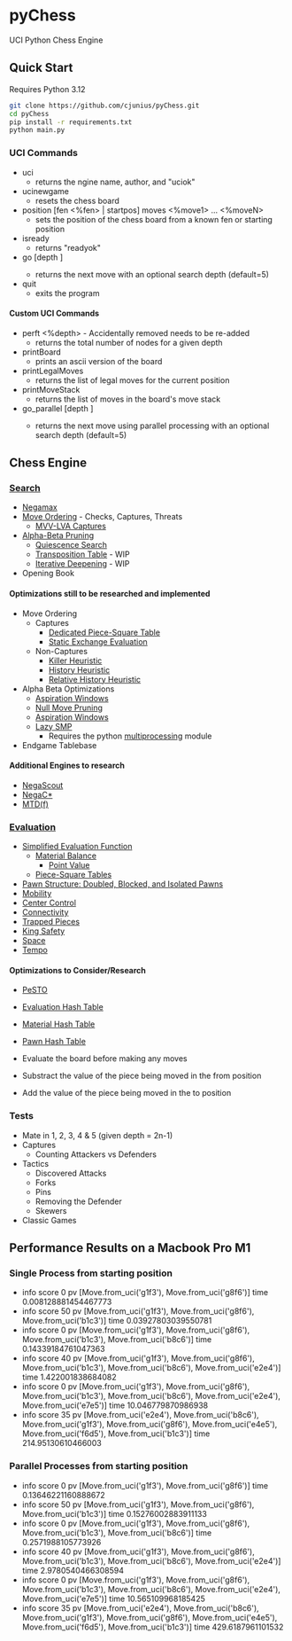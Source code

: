 # pyChess

UCI Python Chess Engine

## Quick Start

Requires Python 3.12

```bash
git clone https://github.com/cjunius/pyChess.git
cd pyChess
pip install -r requirements.txt
python main.py
```

### UCI Commands

- uci
  - returns the ngine name, author, and "uciok"
- ucinewgame
  - resets the chess board
- position [fen <%fen> | startpos] moves <%move1> ... <%moveN>
  - sets the position of the chess board from a known fen or starting position
- isready
  - returns "readyok"
- go [depth <depth>]
  - returns the next move with an optional search depth (default=5)
- quit
  - exits the program

#### Custom UCI Commands

- perft <%depth> - Accidentally removed needs to be re-added
  - returns the total number of nodes for a given depth
- printBoard
  - prints an ascii version of the board
- printLegalMoves
  - returns the list of legal moves for the current position
- printMoveStack
  - returns the list of moves in the board's move stack
- go_parallel [depth <depth>]
  - returns the next move using parallel processing with an optional search depth (default=5)

## Chess Engine

### [Search](https://www.chessprogramming.org/Search)

- [Negamax](https://www.chessprogramming.org/Negamax)
- [Move Ordering](https://www.chessprogramming.org/Move_Ordering) - Checks, Captures, Threats
  - [MVV-LVA Captures](https://www.chessprogramming.org/MVV-LVA)
- [Alpha-Beta Pruning](https://www.chessprogramming.org/Alpha-Beta)
  - [Quiescence Search](https://www.chessprogramming.org/Quiescence_Search)
  - [Transposition Table](https://www.chessprogramming.org/Transposition_Table) - WIP
  - [Iterative Deepening](https://www.chessprogramming.org/Iterative_Deepening) - WIP
- Opening Book

#### Optimizations still to be researched and implemented

- Move Ordering
  - Captures
    - [Dedicated Piece-Square Table](https://www.chessprogramming.org/Piece-Square_Tables)
    - [Static Exchange Evaluation](https://www.chessprogramming.org/Static_Exchange_Evaluation)
  - Non-Captures
    - [Killer Heuristic](https://www.chessprogramming.org/Killer_Heuristic)
    - [History Heuristic](https://www.chessprogramming.org/History_Heuristic)
    - [Relative History Heuristic](https://www.chessprogramming.org/Relative_History_Heuristic)
- Alpha Beta Optimizations
  - [Aspiration Windows](https://www.chessprogramming.org/Aspiration_Windows)
  - [Null Move Pruning](https://www.chessprogramming.org/Null_Move_Pruning)
  - [Aspiration Windows](https://www.chessprogramming.org/Aspiration_Windows)
  - [Lazy SMP](https://www.chessprogramming.org/Lazy_SMP)
    - Requires the python [multiprocessing](https://docs.python.org/3/library/multiprocessing.html) module
- Endgame Tablebase  

#### Additional Engines to research

- [NegaScout](https://www.chessprogramming.org/NegaScout)
- [NegaC*](https://www.chessprogramming.org/NegaC*)
- [MTD(f)](https://www.chessprogramming.org/MTD\(f\))

### [Evaluation](https://www.chessprogramming.org/Evaluation)

- [Simplified Evaluation Function](https://www.chessprogramming.org/Simplified_Evaluation_Function)
  - [Material Balance](https://www.chessprogramming.org/Material)
    - [Point Value](https://www.chessprogramming.org/Point_Value)
  - [Piece-Square Tables](https://www.chessprogramming.org/Piece-Square_Tables)
- [Pawn Structure: Doubled, Blocked, and Isolated Pawns](https://www.chessprogramming.org/Pawn_Structure)
- [Mobility](https://www.chessprogramming.org/Mobility)
- [Center Control](https://www.chessprogramming.org/Center_Control)
- [Connectivity](https://www.chessprogramming.org/Connectivity)
- [Trapped Pieces](https://www.chessprogramming.org/Trapped_Pieces)
- [King Safety](https://www.chessprogramming.org/King_Safety)
- [Space](https://www.chessprogramming.org/Space)
- [Tempo](https://www.chessprogramming.org/Tempo)

#### Optimizations to Consider/Research

- [PeSTO](https://www.chessprogramming.org/PeSTO%27s_Evaluation_Function)
- [Evaluation Hash Table](https://www.chessprogramming.org/Evaluation_Hash_Table)
- [Material Hash Table](https://www.chessprogramming.org/Material_Hash_Table)
- [Pawn Hash Table](https://www.chessprogramming.org/Pawn_Hash_Table)

- Evaluate the board before making any moves
- Substract the value of the piece being moved in the from position
- Add the value of the piece being moved in the to position

### Tests

- Mate in 1, 2, 3, 4 & 5 (given depth = 2n-1)
- Captures
  - Counting Attackers vs Defenders
- Tactics
  - Discovered Attacks
  - Forks
  - Pins
  - Removing the Defender
  - Skewers
- Classic Games

## Performance Results on a Macbook Pro M1

### Single Process from starting position

- info score 0 pv [Move.from_uci('g1f3'), Move.from_uci('g8f6')] time 0.008128881454467773
- info score 50 pv [Move.from_uci('g1f3'), Move.from_uci('g8f6'), Move.from_uci('b1c3')] time 0.03927803039550781
- info score 0 pv [Move.from_uci('g1f3'), Move.from_uci('g8f6'), Move.from_uci('b1c3'), Move.from_uci('b8c6')] time 0.14339184761047363
- info score 40 pv [Move.from_uci('g1f3'), Move.from_uci('g8f6'), Move.from_uci('b1c3'), Move.from_uci('b8c6'), Move.from_uci('e2e4')] time 1.422001838684082
- info score 0 pv [Move.from_uci('g1f3'), Move.from_uci('g8f6'), Move.from_uci('b1c3'), Move.from_uci('b8c6'), Move.from_uci('e2e4'), Move.from_uci('e7e5')] time 10.046779870986938
- info score 35 pv [Move.from_uci('e2e4'), Move.from_uci('b8c6'), Move.from_uci('g1f3'), Move.from_uci('g8f6'), Move.from_uci('e4e5'), Move.from_uci('f6d5'), Move.from_uci('b1c3')] time 214.95130610466003

### Parallel Processes from starting position

- info score 0 pv [Move.from_uci('g1f3'), Move.from_uci('g8f6')] time 0.13646221160888672
- info score 50 pv [Move.from_uci('g1f3'), Move.from_uci('g8f6'), Move.from_uci('b1c3')] time 0.15276002883911133
- info score 0 pv [Move.from_uci('g1f3'), Move.from_uci('g8f6'), Move.from_uci('b1c3'), Move.from_uci('b8c6')] time 0.2571988105773926
- info score 40 pv [Move.from_uci('g1f3'), Move.from_uci('g8f6'), Move.from_uci('b1c3'), Move.from_uci('b8c6'), Move.from_uci('e2e4')] time 2.9780540466308594
- info score 0 pv [Move.from_uci('g1f3'), Move.from_uci('g8f6'), Move.from_uci('b1c3'), Move.from_uci('b8c6'), Move.from_uci('e2e4'), Move.from_uci('e7e5')] time 10.565109968185425
- info score 35 pv [Move.from_uci('e2e4'), Move.from_uci('b8c6'), Move.from_uci('g1f3'), Move.from_uci('g8f6'), Move.from_uci('e4e5'), Move.from_uci('f6d5'), Move.from_uci('b1c3')] time 429.6187961101532